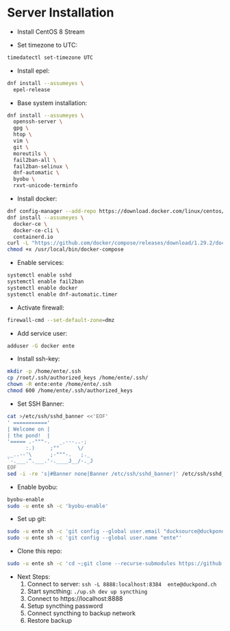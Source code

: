 # Server Installation

* Install CentOS 8 Stream

* Set timezone to UTC:
```sh
timedatectl set-timezone UTC
```

* Install epel:
```sh
dnf install --assumeyes \
  epel-release
```

* Base system installation:
```sh
dnf install --assumeyes \
  openssh-server \
  gpg \
  htop \
  vim \
  git \
  moreutils \
  fail2ban-all \
  fail2ban-selinux \
  dnf-automatic \
  byobu \
  rxvt-unicode-terminfo
```

* Install docker:
```sh
dnf config-manager --add-repo https://download.docker.com/linux/centos/docker-ce.repo
dnf install --assumeyes \
  docker-ce \
  docker-ce-cli \
  containerd.io
curl -L "https://github.com/docker/compose/releases/download/1.29.2/docker-compose-$(uname -s)-$(uname -m)" -o /usr/local/bin/docker-compose
chmod +x /usr/local/bin/docker-compose
```

* Enable services:
```sh
systemctl enable sshd
systemctl enable fail2ban
systemctl enable docker
systemctl enable dnf-automatic.timer
```

* Activate firewall:
```sh
firewall-cmd --set-default-zone=dmz
```

* Add service user:
```sh
adduser -G docker ente
```

* Install ssh-key:
```sh
mkdir -p /home/ente/.ssh
cp /root/.ssh/authorized_keys /home/ente/.ssh/
chown -R ente:ente /home/ente/.ssh
chmod 600 /home/ente/.ssh/authorized_keys
```

* Set SSH Banner:
```sh
cat >/etc/ssh/sshd_banner <<'EOF'
' ==========='
| Welcome on |
| the pond!  |
'===== .-"""-.   _.---..-;  
      :.)     ;""      \/   
__..--'\      ;-"""-.   ;._ 
`-.___.^.___.'-.____J__/-._J
EOF
sed -i -re 's|#Banner none|Banner /etc/ssh/sshd_banner|' /etc/ssh/sshd_config
```

* Enable byobu:
```sh
byobu-enable
sudo -u ente sh -c 'byobu-enable'
```

* Set up git:
```sh
sudo -u ente sh -c 'git config --global user.email "ducksource@duckpond.ch"'
sudo -u ente sh -c 'git config --global user.name "ente"'
```

* Clone this repo:
```sh
sudo -u ente sh -c 'cd ~;git clone --recurse-submodules https://github.com/Enteee/duckpond.ch.git'
```

* Next Steps:
  1. Connect to server: `ssh -L 8888:localhost:8384  ente@duckpond.ch`
  2. Start syncthing: `./up.sh dev up syncthing`
  3. Connect to https://localhost:8888
  4. Setup syncthing password
  5. Connect syncthing to backup network
  6. Restore backup
